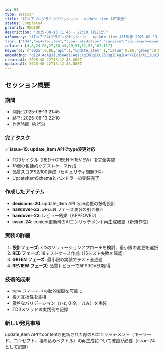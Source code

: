 ```yaml
---
id: 94
type: session
title: "AIペアプログラミングセッション - update_item API改善"
status: Completed
priority: MEDIUM
description: "2025-08-13 21:45 - 22:10 (約25分)"
aiSummary: "AIペアプログラミングセッション - update_item API改善 2025-08-13 21:45 - 22:10 (約25分) ## セッション概要\n\n### 期間\n- 開始: 2025-08-13 21:45\n- 終了: 2025-08-13 22:10\n- 作業時間: 約25分\n\n### 完了タスク\n✅ **issue-19: update_item APIでtype変更対応**\n-"
tags: ["tdd","update-item","type-validation","session","api-improvement"]
related: [4,8,24,26,27,30,43,49,51,52,53,105,117]
keywords: {"2025":0.86,"api":1,"update_item":1,"issue":0.86,"green":0.86}
embedding: "gI2Aj4qAgJiLh5aAgICAgICagIODgICUjZGggICAgICAnYCEgICAiI2UpICAgICAgJWAkYKAgJGNjpKAgICAgICKgJaJgICFh4STgICAgICAhYChjYCAgIGLl4CAgICAgIuAnYyAgIWAgpqAgICAgICXgI6NgICRhYCagICAgIA="
createdAt: 2025-08-22T13:32:45.000Z
updatedAt: 2025-08-22T13:32:45.000Z
---
```


## セッション概要

### 期間
- 開始: 2025-08-13 21:45
- 終了: 2025-08-13 22:10
- 作業時間: 約25分

### 完了タスク
✅ **issue-19: update_item APIでtype変更対応**
- TDDサイクル（RED→GREEN→REVIEW）を完全実施
- 18個の包括的なテストケース作成
- 品質スコア92/100達成（セキュリティ問題0件）
- UpdateItemSchemaとハンドラーの実装完了

### 作成したアイテム
- **decisions-20**: update_item API type変更の技術設計
- **handover-22**: GREEN フェーズ実装の引き継ぎ
- **handover-23**: レビュー結果（APPROVED）
- **issue-24**: content更新時のAIエンリッチメント再生成確認（新規作成）

### 実装の詳細
1. **設計フェーズ**: 3つのソリューションアプローチを検討、最小限の変更を選択
2. **RED フェーズ**: 18テストケース作成（15テスト失敗を確認）
3. **GREEN フェーズ**: 最小限の実装でテスト全通過
4. **REVIEW フェーズ**: 品質レビューでAPPROVED獲得

### 技術的成果
- type フィールドの動的変更を可能に
- 後方互換性を維持
- 厳格なバリデーション（a-z, 0-9, _ のみ）を実装
- TDDメソッドの実践例を記録

### 新しい発見事項
update_item APIでcontentが更新された際のAIエンリッチメント（キーワード、コンセプト、埋め込みベクトル）の再生成について確認が必要（issue-24として記録）